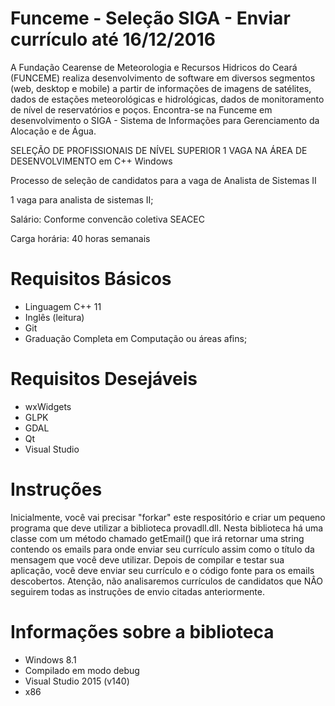 # Funceme - Seleção SIGA - Enviar currículo até 16/12/2016
A Fundação Cearense de Meteorologia e Recursos Hidricos do Ceará (FUNCEME) realiza desenvolvimento de software em diversos segmentos (web, desktop e mobile) a partir de informações de imagens de satélites, dados de estações meteorológicas e hidrológicas, dados de monitoramento de nível de reservatórios e poços. Encontra-se na Funceme em desenvolvimento o SIGA - Sistema de Informações para Gerenciamento da Alocação e de Água.

SELEÇÃO DE PROFISSIONAIS DE NÍVEL SUPERIOR 1 VAGA NA ÁREA DE DESENVOLVIMENTO em C++ Windows

Processo de seleção de candidatos para a vaga de Analista de Sistemas II

1 vaga para analista de sistemas II;

Salário: Conforme convencão coletiva SEACEC

Carga horária: 40 horas semanais

Requisitos Básicos
==================
- Linguagem C++ 11
- Inglês (leitura)
- Git
- Graduação Completa em Computação ou áreas afins;

Requisitos Desejáveis
=====================
- wxWidgets
- GLPK
- GDAL
- Qt
- Visual Studio

Instruções
==========
Inicialmente, você vai precisar "forkar" este respositório e criar um pequeno programa que deve utilizar a biblioteca provadll.dll. Nesta biblioteca há uma classe com um método chamado getEmail() que irá retornar uma string contendo os emails para onde enviar seu currículo assim como o título da mensagem que você deve utilizar. Depois de compilar e testar sua aplicação, você deve enviar seu currículo e o código fonte para os emails descobertos. Atenção, não analisaremos currículos de candidatos que NÂO seguirem todas as instruções de envio citadas anteriormente.

Informações sobre a biblioteca
==============================
- Windows 8.1
- Compilado em modo debug
- Visual Studio 2015 (v140)
- x86
